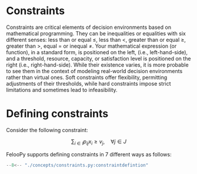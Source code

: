 # Constraints

Constraints are critical elements of decision environments based on mathematical programming. They can be inequalities or equalities with six different senses: less than or equal $\leqslant$, less than $<$, greater than or equal $\geqslant$, greater than $>$, equal $=$ or inequal $\ne$. Your mathematical expression (or function), in a standard form, is positioned on the left, (i.e., left-hand-side), and a threshold, resource, capacity, or satisfaction level is positioned on the right (i.e., right-hand-side). While their existence varies, it is more probable to see them in the context of modeling real-world decision environments rather than virtual ones. Soft constraints offer flexibility, permitting adjustments of their thresholds, while hard constraints impose strict limitations and sometimes lead to infeasibility.

# Defining constraints

Consider the following constraint:

$$ \sum_{i \in I} p_{ij} x_{i} \geqslant v_{j}, \quad \forall j \in J$$


FelooPy supports defining constraints in 7 different ways as follows:

```py
--8<-- "./concepts/constraints.py:constraintdefintion"
```